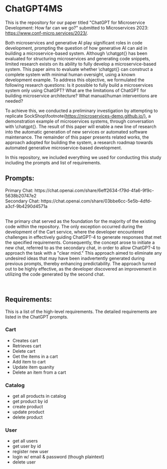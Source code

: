 # ChatGPT4MS
This is the repository for our paper titled "ChatGPT for Microservice Development: How far can we go?" submitted to Microservices 2023: https://www.conf-micro.services/2023/.

<p>
Both microservices and generative AI play significant roles in code development, prompting the question of how generative AI can aid in building a microservice-based system. Although \chatgpt{} has been evaluated for structuring microservices and generating code snippets, limited research exists on its ability to fully develop a microservice-based system. This paper aims to evaluate whether \chatgpt{} can construct a complete system with minimal human oversight, using a known development example. To address this objective, we formulated the following research questions: Is it possible to fully build a microservices system  only using ChatGPT? What are the limitations of ChatGPT for building microservice architecture? What manual/human interventions are needed?



To achieve this, we conducted a preliminary investigation by attempting to replicate SockShop\footnote{https://microservices-demo.github.io/}, a demonstration example of microservices systems, through conversation with \chatgpt{}.
The result of this paper will enable a new line of research into the automatic generation of new services or automated software maintenance. 
The remainder of this paper presents related works, the approach adopted for building the system, a research roadmap towards automated generative microservice-based development.
</p>

In this repository, we included everything we used for conducting this study including the prompts and list of requirements. 

<h2>Prompts: </h2>
Primary Chat: https://chat.openai.com/share/6eff2634-f79d-4fa6-9f9c-5638b20747e2 <br />
Secondary Chat: https://chat.openai.com/share/03bbe6cc-5e5b-4dfd-a3cf-9b4290d4571a <br />

<br />

<p>The primary chat served as the foundation for the majority of the existing code within the repository. The only exception occurred during the development of the Cart service, where the developer encountered challenges in effectively guiding ChatGPT-4 to generate responses that met the specified requirements. Consequently, the concept arose to initiate a new chat, referred to as the secondary chat, in order to allow ChatGPT-4 to approach the task with a "clear mind." This approach aimed to eliminate any undesired ideas that may have been inadvertently generated during previous prompts, thereby enhancing predictability. 
The approach turned out to be highly effective, as the developer discovered an improvement in utilizing the code generated by the second chat.</p>

<br />

<h2>Requirements: </h2>

This is a list of the high-level requirements. The detailed requirements are listed in the ChatGPT prompts.

<h3>Cart</h3>

- Creates cart
- Retrieves cart
- Delete cart
- Get the items in a cart
- Add item to cart
- Update item quanity
- Delete an item from a cart

<h3>Catalog</h3>

- get all products in catalog
- get product by id
- create product
- update product
- delete product

<h3>User</h3>

- get all users
- get user by id
- register new user
- login w/ email & password (though plaintext)
- delete user
